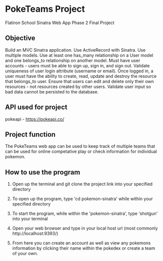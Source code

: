 #  PokeTeams Project
   Flatiron School Sinatra Web App Phase 2 Final Project

## Objective

Build an MVC Sinatra application.
Use ActiveRecord with Sinatra.
Use multiple models.
Use at least one has_many relationship on a User model and one belongs_to relationship on another model.
Must have user accounts - users must be able to sign up, sign in, and sign out.
Validate uniqueness of user login attribute (username or email).
Once logged in, a user must have the ability to create, read, update and destroy the resource that belongs_to user.
Ensure that users can edit and delete only their own resources - not resources created by other users.
Validate user input so bad data cannot be persisted to the database.

## API used for project

   pokeapi - https://pokeapi.co/
   
## Project function
   
   The PokeTeams web app can be used to keep track of multiple teams that can be used for online competative play or check information for individual pokemon.

## How to use the program

1. Open up the terminal and git clone the project link into your specified directory

2. To open up the program, type 'cd pokemon-sinatra' while within your specified directory

3. To start the program, while within the 'pokemon-sinatra', type 'shotgun' into your terminal

4. Open your web browser and type in your local host url (most commonly http://localhost:9393/)

5. From here you can create an account as well as view any pokemons information by clicking their name within the pokedex or create a team of your own.
